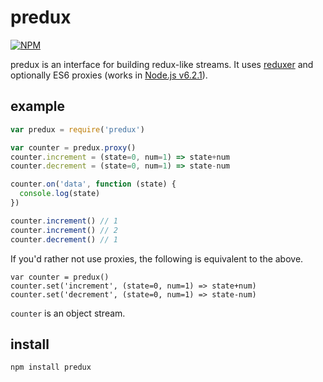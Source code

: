 predux
===============

[![NPM](https://nodei.co/npm/predux.png)](https://nodei.co/npm/predux/)

predux is an interface for building redux-like streams. It uses [reduxer](https://github.com/lukeburns/reduxer) and optionally ES6 proxies (works in [Node.js v6.2.1](http://node.green/)).

example
-------

```js
var predux = require('predux')

var counter = predux.proxy()
counter.increment = (state=0, num=1) => state+num
counter.decrement = (state=0, num=1) => state-num

counter.on('data', function (state) {
  console.log(state)
})

counter.increment() // 1
counter.increment() // 2
counter.decrement() // 1
```

If you'd rather not use proxies, the following is equivalent to the above.

```
var counter = predux()
counter.set('increment', (state=0, num=1) => state+num)
counter.set('decrement', (state=0, num=1) => state-num)
```

`counter` is an object stream.

install
-----

```
npm install predux
```